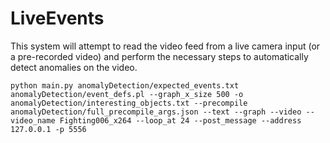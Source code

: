 # LiveEvents

This system will attempt to read the video feed from a live camera input (or a pre-recorded video) and perform the necessary steps to automatically detect anomalies on the video.

``python main.py anomalyDetection/expected_events.txt anomalyDetection/event_defs.pl --graph_x_size 500 -o anomalyDetection/interesting_objects.txt --precompile anomalyDetection/full_precompile_args.json --text --graph --video --video_name Fighting006_x264 --loop_at 24 --post_message --address 127.0.0.1 -p 5556``

